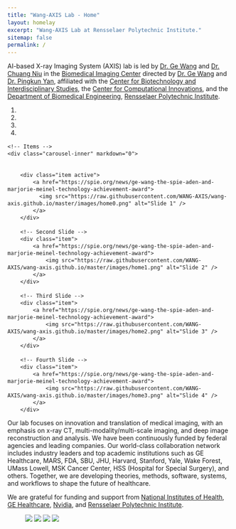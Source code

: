 ```yaml
---
title: "Wang-AXIS Lab - Home"
layout: homelay
excerpt: "Wang-AXIS Lab at Rensselaer Polytechnic Institute."
sitemap: false
permalink: /
---
```


AI-based X-ray Imaging System (AXIS) lab is led by [Dr. Ge Wang](https://faculty.rpi.edu/ge-wang) and  [Dr. Chuang Niu](https://scholar.google.com/citations?user=aoud5NgAAAAJ&hl=en) in the 
[Biomedical Imaging Center](https://biotech.rpi.edu/biomedical-imaging-center) directed by  [Dr. Ge Wang](https://faculty.rpi.edu/ge-wang) and  [Dr. Pingkun Yan](https://dial.rpi.edu/people/pingkun-yan), affiliated with the
[Center for Biotechnology and Interdisciplinary Studies](http://biotech.rpi.edu/), the
[Center for Computational Innovations](https://cci.rpi.edu/), and the
[Department of Biomedical Engineering](http://bme.rpi.edu/), [Rensselaer Polytechnic Institute](http://www.rpi.edu/). 

<div markdown="0" id="carousel" class="carousel slide" data-ride="carousel" data-interval="2500" data-pause="hover" >
    <!-- Menu -->
    <ol class="carousel-indicators">
        <li data-target="#carousel" data-slide-to="0" class="active"></li>
        <li data-target="#carousel" data-slide-to="1"></li>
        <li data-target="#carousel" data-slide-to="2"></li>
        <li data-target="#carousel" data-slide-to="3"></li>
    </ol>

    <!-- Items -->
    <div class="carousel-inner" markdown="0">

        
        <div class="item active">
            <a href="https://spie.org/news/ge-wang-the-spie-aden-and-marjorie-meinel-technology-achievement-award">
              <img src="https://raw.githubusercontent.com/WANG-AXIS/wang-axis.github.io/master/images/home0.png" alt="Slide 1" />
            </a>
        </div>

        <!-- Second Slide -->
        <div class="item">
            <a href="https://spie.org/news/ge-wang-the-spie-aden-and-marjorie-meinel-technology-achievement-award">
                <img src="https://raw.githubusercontent.com/WANG-AXIS/wang-axis.github.io/master/images/home1.png" alt="Slide 2" />
            </a>
        </div>

        <!-- Third Slide -->
        <div class="item">
            <a href="https://spie.org/news/ge-wang-the-spie-aden-and-marjorie-meinel-technology-achievement-award">
                <img src="https://raw.githubusercontent.com/WANG-AXIS/wang-axis.github.io/master/images/home2.png" alt="Slide 3" />
            </a>
        </div>

        <!-- Fourth Slide -->
        <div class="item">
            <a href="https://spie.org/news/ge-wang-the-spie-aden-and-marjorie-meinel-technology-achievement-award">
                <img src="https://raw.githubusercontent.com/WANG-AXIS/wang-axis.github.io/master/images/home3.png" alt="Slide 4" />
            </a>
        </div>
  </div>
  <!--
  <a class="left carousel-control" role="button" data-slide="prev">
    <span class="glyphicon glyphicon-chevron-left" aria-hidden="true"></span>
    <span class="sr-only">Previous</span>
  </a>
  <a class="right carousel-control" role="button" data-slide="next">
    <span class="glyphicon glyphicon-chevron-right" aria-hidden="true"></span>
    <span class="sr-only">Next</span>
  </a>
  -->

  <!--
  <a class="left carousel-control" role="button" data-slide="prev" onclick="moveCarousel('prev')">
    <span class="glyphicon glyphicon-chevron-left" aria-hidden="true"></span>
    <span class="sr-only">Previous</span>
  </a>
  <a class="right carousel-control" role="button" data-slide="next" onclick="moveCarousel('next')">
    <span class="glyphicon glyphicon-chevron-right" aria-hidden="true"></span>
    <span class="sr-only">Next</span>
  </a>
  -->
</div>

<!-- jQuery (necessary for Bootstrap's JavaScript plugins) -->
<script src="https://ajax.googleapis.com/ajax/libs/jquery/1.12.4/jquery.min.js"></script>
<!-- Include all compiled plugins (below), or include individual files as needed -->
<script src="https://maxcdn.bootstrapcdn.com/bootstrap/3.3.7/js/bootstrap.min.js"></script>

Our lab focuses on innovation and translation of medical imaging, with an emphasis on x-ray CT, multi-modality/multi-scale imaging, and deep image reconstruction and analysis. We have been continuously funded by federal agencies and leading companies. Our world-class collaboration network includes industry leaders and top academic institutions such as 
GE Healthcare, 
MARS, 
FDA, SBU, JHU,
Harvard, Stanford, Yale,
Wake Forest, UMass Lowell,
MSK Cancer Center, 
HSS (Hospital for Special Surgery), and others. Together, we are developing theories, methods, software, systems, and workflows to shape the future of healthcare.

We are grateful for funding and support from [National Institutes of Health](https://www.nih.gov/), [GE Healthcare](https://www.gehealthcare.com/), [Nvidia](https://www.nvidia.com/en-us/), and [Rensselaer Polytechnic Institute](https://www.rpi.edu).



<figure class="fourth">
  <img src="{{ site.url }}{{ site.baseurl }}/images/logopic/logo-nih.jpg" style="width: 110px">
  <img src="{{ site.url }}{{ site.baseurl }}/images/logopic/logo-ge-hc.png" style="width: 200px">
  <img src="{{ site.url }}{{ site.baseurl }}/images/logopic/logo-nvidia.png" style="width: 80px">
  <img src="{{ site.url }}{{ site.baseurl }}/images/logopic/logo-rpi.jpg" style="width: 190px">
</figure>
